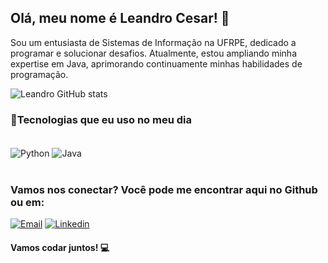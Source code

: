 ## Olá, meu nome é Leandro Cesar! 👋

Sou um entusiasta de Sistemas de Informação na UFRPE, dedicado a programar e solucionar desafios. Atualmente, estou ampliando minha expertise em Java, aprimorando continuamente minhas habilidades de programação.

![Leandro GitHub stats](https://github-readme-stats.vercel.app/api?username=ledrods&show_icons=true&theme=tokyonight&locale=pt-br&rank_icon=github&layout=compact)

### 🚀Tecnologias que eu uso no meu dia

<div style= "display: inline_block"><br/>   
    <img align="center" alt="Python" src="https://img.shields.io/badge/Python-3776AB?style=for-the-badge&logo=python&logoColor=white" /> 
    <img align="center" alt="Java" src="https://img.shields.io/badge/Java-ED8B00?style=for-the-badge&logo=openjdk&logoColor=white" />
</div><br/>

### Vamos nos conectar? Você pode me encontrar aqui no Github ou em:

[![Email](https://img.shields.io/badge/Gmail-D14836?style=for-the-badge&logo=gmail&logoColor=white)](https://mail.google.com/mail/?view=cm&to=leandro87dev@gmail.com&su=Assunto%20do%20e-mail&body=Corpo%20da%20mensagem) [![Linkedin](https://img.shields.io/badge/LinkedIn-0077B5?style=for-the-badge&logo=linkedin&logoColor=white)](https://www.linkedin.com/in/leandrodscesar/)

#### Vamos codar juntos! 💻 
